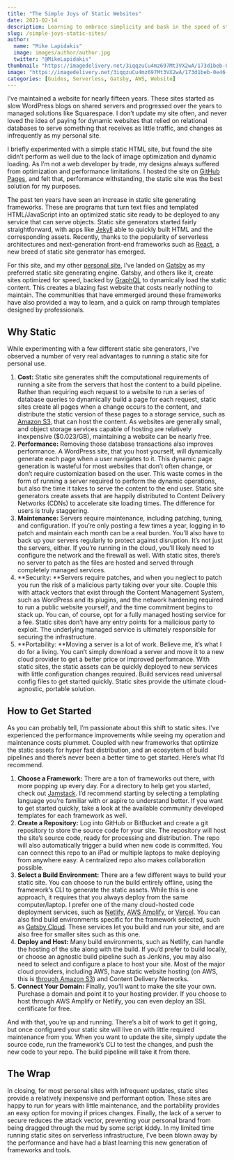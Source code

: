 ```yaml
---
title: "The Simple Joys of Static Websites"
date: 2021-02-14
description: Learning to embrace simplicity and bask in the speed of static websites with Gatsby
slug: /simple-joys-static-sites/
author:
  name: "Mike Lapidakis"
  image: images/author/author.jpg
  twitter: "@MikeLapidakis"
thumbnail: "https://imagedelivery.net/3iqqzuCu4mz697Mt3VX2wA/173d1beb-0e46-4dde-23a7-40b5d6a65600/thumbnail"
image: "https://imagedelivery.net/3iqqzuCu4mz697Mt3VX2wA/173d1beb-0e46-4dde-23a7-40b5d6a65600/hero"
categories: [Guides, Serverless, Gatsby, AWS, Website]
---
```


I’ve maintained a website for nearly fifteen years. These sites started as slow WordPress blogs on shared servers and progressed over the years to managed solutions like Squarespace. I don’t update my site often, and never loved the idea of paying for dynamic websites that relied on relational databases to serve something that receives as little traffic, and changes as infrequently as my personal site.

I briefly experimented with a simple static HTML site, but found the site didn’t perform as well due to the lack of image optimization and dynamic loading. As I’m not a web developer by trade, my designs always suffered from optimization and performance limitations. I hosted the site on [GitHub Pages](https://pages.github.com/), and felt that, performance withstanding, the static site was the best solution for my purposes.

The past ten years have seen an increase in static site generating frameworks. These are programs that turn text files and templated HTML/JavaScript into an optimized static site ready to be deployed to any service that can serve objects. Static site generators started fairly straightforward, with apps like [Jekyll](https://jekyllrb.com/) able to quickly built HTML and the corresponding assets. Recently, thanks to the popularity of serverless architectures and next-generation front-end frameworks such as [React](https://reactjs.org/), a new breed of static site generator has emerged.

For this site, and my other [personal site](https://mike.lapidak.is), I’ve landed on [Gatsby](https://www.gatsbyjs.com/) as my preferred static site generating engine. Gatsby, and others like it, create sites optimized for speed, backed by [GraphQL](https://graphql.org/) to dynamically load the static content. This creates a blazing fast website that costs nearly nothing to maintain. The communities that have emmerged around these frameworks have also provided a way to learn, and a quick on ramp through templates designed by professionals.

## Why Static

While experimenting with a few different static site generators, I’ve observed a number of very real advantages to running a static site for personal use.

1. **Cost:** Static site generates shift the computational requirements of running a site from the servers that host the content to a build pipeline. Rather than requiring each request to a website to run a series of database queries to dynamically build a page for each request, static sites create all pages when a change occurs to the content, and distribute the static version of these pages to a storage service, such as [Amazon S3](https://aws.amazon.com/s3/), that can host the content. As websites are generally small, and object storage services capable of hosting are relatively inexpensive ($0.023/GB), maintaining a website can be nearly free.
2. **Performance:** Removing those database transactions also improves performance. A WordPress site, that you host yourself, will dynamically generate each page when a user navigates to it. This dynamic page generation is wasteful for most websites that don’t often change, or don’t require customization based on the user. This waste comes in the form of running a server required to perform the dynamic operations, but also the time it takes to serve the content to the end user. Static site generators create assets that are happily distributed to Content Delivery Networks (CDNs) to accelerate site loading times. The difference for users is truly staggering.
3. **Maintenance:** Servers require maintenance, including patching, tuning, and configuration. If you’re only posting a few times a year, logging in to patch and maintain each month can be a real burden. You’ll also have to back up your servers regularly to protect against disruption. It’s not just the servers, either. If you’re running in the cloud, you’ll likely need to configure the network and the firewall as well. With static sites, there’s no server to patch as the files are hosted and served through completely managed services.
4. **Security: **Servers require patches, and when you neglect to patch you run the risk of a malicious party taking over your site. Couple this with attack vectors that exist through the Content Management System, such as WordPress and its plugins, and the network hardening required to run a public website yourself, and the time commitment begins to stack up. You can, of course, opt for a fully managed hosting service for a fee. Static sites don’t have any entry points for a malicious party to exploit. The underlying managed service is ultimately responsible for securing the infrastructure.
5. **Portability: **Moving a server is a lot of work. Believe me, it’s what I do for a living. You can’t simply download a server and move it to a new cloud provider to get a better price or improved performance. With static sites, the static assets can be quickly deployed to new services with little configuration changes required. Build services read universal config files to get started quickly. Static sites provide the ultimate cloud-agnostic, portable solution.

## How to Get Started

As you can probably tell, I’m passionate about this shift to static sites. I’ve experienced the performance improvements while seeing my operation and maintenance costs plummet. Coupled with new frameworks that optimize the static assets for hyper fast distribution, and an ecosystem of build pipelines and there’s never been a better time to get started. Here’s what I’d recommend.

1. **Choose a Framework:** There are a ton of frameworks out there, with more popping up every day. For a directory to help get you started, check out [Jamstack](https://jamstack.org/). I’d recommend starting by selecting a templating language you’re familiar with or aspire to understand better. If you want to get started quickly, take a look at the available community developed templates for each framework as well.
2. **Create a Repository:** Log into GitHub or BitBucket and create a git repository to store the source code for your site. The repository will host the site’s source code, ready for processing and distribution. The repo will also automatically trigger a build when new code is committed. You can connect this repo to an iPad or multiple laptops to make deploying from anywhere easy. A centralized repo also makes collaboration possible.
3. **Select a Build Environment:** There are a few different ways to build your static site. You can choose to run the build entirely offline, using the framework’s CLI to generate the static assets. While this is one approach, it requires that you always deploy from the same computer/laptop. I prefer one of the many cloud-hosted code deployment services, such as [Netlify](https://www.netlify.com/), [AWS Amplify](https://aws.amazon.com/amplify/), or [Vercel](https://vercel.com/). You can also find build environments specific for the framework selected, such as [Gatsby Cloud](https://www.gatsbyjs.com/cloud/). These services let you build and run your site, and are also free for smaller sites such as this one.
4. **Deploy and Host:** Many build environments, such as Netlify, can handle the hosting of the site along with the build. If you’d prefer to build locally, or choose an agnostic build pipeline such as Jenkins, you may also need to select and configure a place to host your site. Most of the major cloud providers, including AWS, have static website hosting (on AWS, this is [through Amazon S3](https://docs.aws.amazon.com/AmazonS3/latest/userguide/WebsiteHosting.html)) and Content Delivery Networks.
5. **Connect Your Domain:** Finally, you’ll want to make the site your own. Purchase a domain and point it to your hosting provider. If you choose to host through AWS Amplify or Netlify, you can even deploy an SSL certificate for free.

And with that, you’re up and running. There’s a bit of work to get it going, but once configured your static site will live on with little required maintenance from you. When you want to update the site, simply update the source code, run the framework’s CLI to test the changes, and push the new code to your repo. The build pipeline will take it from there.

## The Wrap

In closing, for most personal sites with infrequent updates, static sites provide a relatively inexpensive and performant option. These sites are happy to run for years with little maintenance, and the portability provides an easy option for moving if prices changes. Finally, the lack of a server to secure reduces the attack vector, preventing your personal brand from being dragged through the mud by some script kiddy. In my limited time running static sites on serverless infrastructure, I’ve been blown away by the performance and have had a blast learning this new generation of frameworks and tools.
